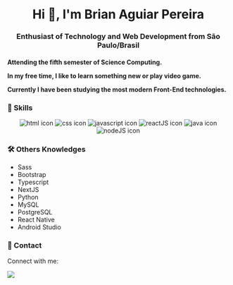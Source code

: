 <h1 align="center">Hi 👋, I'm Brian Aguiar Pereira</h1>
<h3 align="center">Enthusiast of Technology and Web Development from São Paulo/Brasil</h3>

<h4>
Attending the fifth semester of Science Computing.<br /> 
	
In my free time, I like to learn something new or play video game.<br /> 

Currently I have been studying the most modern  Front-End technologies.<br /> 
</h4>

<h3>
🚀 Skills
</h3>
<div style="text-align:center"><img src="https://img.shields.io/badge/HTML5-E34F26?style=for-the-badge&logo=html5&logoColor=white" alt="html icon" /> <img src="https://img.shields.io/badge/CSS3-1572B6?style=for-the-badge&logo=css3&logoColor=whit" alt="css icon"/> <img src="https://img.shields.io/badge/JavaScript-F7DF1E?style=for-the-badge&logo=javascript&logoColor=black" alt="javascript icon" /> <img src="https://img.shields.io/badge/React-20232A?style=for-the-badge&logo=react&logoColor=61DAFB" alt="reactJS icon" /> <img src="https://img.shields.io/badge/Java-ED8B00?style=for-the-badge&logo=java&logoColor=white" alt="java icon" /> <img src="https://img.shields.io/badge/Node.js-43853D?style=for-the-badge&logo=node.js&logoColor=white" alt="nodeJS icon" /></div>

<h3>
🛠️  Others Knowledges
</h3>
<ul>
	<li>Sass</li>
	<li>Bootstrap</li>
	<li>Typescript</li>
	<li>NextJS</li>
	<li>Python</li>
	<li>MySQL</li>
	<li>PostgreSQL</li>
	<li>React Native</li>
	<li>Android Studio</li>
</ul>

<h3>
📱 Contact
</h3>

<p>Connect with me:</p><a href="https://www.linkedin.com/in/caio-haruo/"><img src="https://img.shields.io/badge/LinkedIn-0077B5?style=for-the-badge&logo=linkedin&logoColor=white" />
</a>
